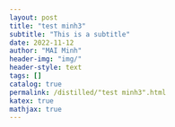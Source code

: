 ```yaml
---
layout: post
title: "test minh3"
subtitle: "This is a subtitle"
date: 2022-11-12
author: "MAI Minh"
header-img: "img/"
header-style: text
tags: []
catalog: true
permalink: /distilled/"test minh3".html
katex: true
mathjax: true
---
```

